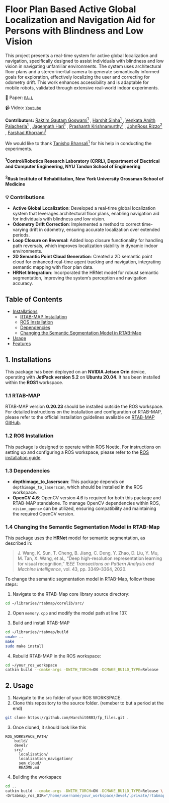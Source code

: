 <!-- Run the following command to compile the workspace:

catkin build --cmake-args -DWITH_TORCH=ON -DCMAKE_PREFIX_PATH="/opt/ros/noetic" -Drtabmap_ros_DIR="/home/crrl/floorplan_nav_ws/devel/.private/rtabmap_ros/share/rtabmap_ros/cmake"

Key: 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 -->

# Floor Plan Based Active Global Localization and Navigation Aid for Persons with Blindness and Low Vision

This project presents a real-time system for active global localization and navigation, specifically designed to assist individuals with blindness and low vision in navigating unfamiliar environments. The system uses architectural floor plans and a stereo-inertial camera to generate semantically informed goals for exploration, effectively localizing the user and correcting for odometry drift. This work enhances accessibility and is adaptable for mobile robots, validated through extensive real-world indoor experiments.

📖 Paper: [`RA-L`](https://ieeexplore.ieee.org/document/10734166)

📹 Video: [`Youtube`](https://www.youtube.com/watch?v=DEyLDDNrEqw)

__Contributors:__ [Raktim Gautam Goswami<sup>1</sup>](https://raktimgg.github.io/my-website)
, [Harshit Sinha<sup>1</sup>](https://www.linkedin.com/in/harshitsinha08)
, [Venkata Amith Palacherla<sup>1</sup>](https://github.com/venkataPalacherla)
, [Jagennath Hari<sup>1</sup>](https://github.com/jagennath-hari)
, [Prashanth Krishnamurthy<sup>1</sup>](https://scholar.google.com/citations?user=W-_zgGgAAAAJ)
, [JohnRoss Rizzo<sup>2</sup>](https://med.nyu.edu/faculty/johnross-rizzo)
, [Farshad Khorrami<sup>1</sup>](https://scholar.google.com/citations?user=NdOqlPQAAAAJ&hl=en)

We would like to thank [Tanishq Bhansali<sup>1</sup>](https://www.linkedin.com/in/tanishq-bhansali) for his help in conducting the experiments.

#### <sup>1</sup>Control/Robotics Research Laboratory (CRRL), Department of Electrical and Computer Engineering, NYU Tandon School of Engineering

#### <sup>2</sup>Rusk Institute of Rehabilitation, New York University Grossman School of Medicine

### 💡 Contributions
- **Active Global Localization**: Developed a real-time global localization system that leverages architectural floor plans, enabling navigation aid for individuals with blindness and low vision.
- **Odometry Drift Correction**: Implemented a method to correct time-varying drift in odometry, ensuring accurate localization over extended periods.
- **Loop Closure on Reversal**: Added loop closure functionality for handling path reversals, which improves localization stability in dynamic indoor environments.
- **2D Semantic Point Cloud Generation**: Created a 2D semantic point cloud for enhanced real-time agent tracking and navigation, integrating semantic mapping with floor plan data.
- **HRNet Integration**: Incorporated the HRNet model for robust semantic segmentation, improving the system’s perception and navigation accuracy.


## Table of Contents

- [Installations](#1-installations)
  - [RTAB-MAP Installation](#11-rtab-map-installation)
  - [ROS Installation](#12-ros-installation)
  - [Dependencies](#13-dependencies)
  - [Changing the Semantic Segmentation Model in RTAB-Map](#14-changing-the-semantic-segmentation-model-in-rtab-map)
- [Usage](#2-usage)
- [Features](#3-features)

## 1. Installations

This package has been deployed on an __NVIDIA Jetson Orin__ device, operating with __JetPack version 5.2__ on __Ubuntu 20.04__. It has been installed within the __ROS1__ workspace.

### 1.1 RTAB-MAP 

RTAB-MAP version __0.20.23__ should be installed outside the ROS workspace. <br>
For detailed instructions on the installation and configuration of RTAB-MAP, please refer to the official installation guidelines available on [RTAB-MAP GitHub](https://github.com/introlab/rtabmap).

### 1.2 ROS Installation

This package is designed to operate within ROS Noetic. For instructions on setting up and configuring a ROS workspace, please refer to the [ROS installation guide](http://wiki.ros.org/ROS/Tutorials/InstallingandConfiguringROSEnvironment).

### 1.3 Dependencies

- **depthimage_to_laserscan**: This package depends on `depthimage_to_laserscan`, which should be installed in the ROS workspace.
- **OpenCV 4.6**: OpenCV version 4.6 is required for both this package and RTAB-MAP standalone. To manage OpenCV dependencies within ROS, `vision_opencv` can be utilized, ensuring compatibility and maintaining the required OpenCV version.

### 1.4 Changing the Semantic Segmentation Model in RTAB-Map

This package uses the **HRNet** model for semantic segmentation, as described in:

> J. Wang, K. Sun, T. Cheng, B. Jiang, C. Deng, Y. Zhao, D. Liu, Y. Mu, M. Tan, X. Wang, et al., “Deep high-resolution representation learning for visual recognition,” *IEEE Transactions on Pattern Analysis and Machine Intelligence*, vol. 43, pp. 3349–3364, 2020.

To change the semantic segmentation model in RTAB-Map, follow these steps:

1. Navigate to the RTAB-Map core library source directory:
```bash
cd ~/libraries/rtabmap/corelib/src/
```
2. Open `memory.cpp` and modify the model path at line 137.

3. Build and install RTAB-MAP
```bash
cd ~/libraries/rtabmap/build
cmake ..
make
sudo make install
```

4. Rebuild RTAB-MAP in the ROS workspace:
```bash
cd ~/your_ros_workspace
catkin build --cmake-args -DWITH_TORCH=ON -DCMAKE_BUILD_TYPE=Release
```

## 2. Usage

1. Navigate to the src folder of your ROS WORKSPACE.
2. Clone this repository to the source folder. (remeber to but a period at the end)
```bash
git clone https://github.com/Harshit0803/fp_files.git . 
```
3. Once cloned, it should look like this
```
ROS_WORKSPACE_PATH/
    build/
    devel/
    src/
      localization/
      localization_navigation/
      sem_cloud/
      README.md
```
4. Building the workspace
```bash
cd ..
catkin build --cmake-args -DWITH_TORCH=ON -DCMAKE_BUILD_TYPE=Release \
-Drtabmap_ros_DIR="/home/username/your_workspace/devel/.private/rtabmap_ros/share/rtabmap_ros/cmake"
```
